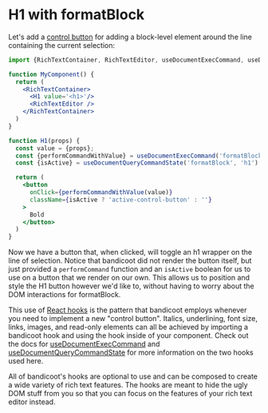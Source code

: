 # H1 with formatBlock

Let's add a [control button](/concepts/control-button.md) for adding a block-level element around the line containing the current selection:
```jsx
import {RichTextContainer, RichTextEditor, useDocumentExecCommand, useDocumentQueryCommandState} from 'bandicoot'

function MyComponent() {
  return (
    <RichTextContainer>
      <H1 value='<h1>'/>
      <RichTextEditor />
    </RichTextContainer>
  )
}

function H1(props) {
  const value = {props};
  const {performCommandWithValue} = useDocumentExecCommand('formatBlock')
  const {isActive} = useDocumentQueryCommandState('formatBlock', 'h1')

  return (
    <button
      onClick={performCommandWithValue(value)}
      className={isActive ? 'active-control-button' : ''}
    >
      Bold
    </button>
  )
}
```

Now we have a button that, when clicked, will toggle an h1 wrapper on the line of selection. Notice that
bandicoot did not render the button itself, but just provided a `performCommand` function and an `isActive` boolean for us to
use on a button that we render on our own. This allows us to position and style the H1 button however we'd like to, without having
to worry about the DOM interactions for formatBlock.

This use of [React hooks](https://reactjs.org/docs/hooks-intro.html) is the pattern that bandicoot employs whenever you need to implement a new
"control button". Italics, underlining, font size, links, images, and read-only elements can all be achieved by importing a bandicoot hook and using the hook inside of
your component. Check out the docs for [useDocumentExecCommand](/hooks/use-document-exec-command.md)
and [useDocumentQueryCommandState](hookes/use-document-query-command-state.md) for more information on the two hooks used here.

All of bandicoot's hooks are optional to use and can be composed to create a wide variety of rich text features. The hooks are meant to hide the ugly
DOM stuff from you so that you can focus on the features of your rich text editor instead.
